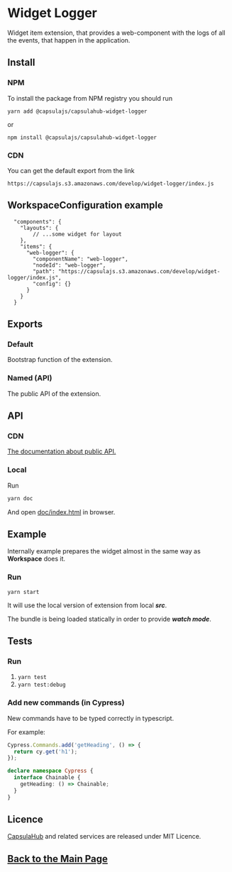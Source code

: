# Widget Logger

Widget item extension, that provides a web-component with the logs of all the events,
that happen in the application.

## Install

### NPM

To install the package from NPM registry you should run

    yarn add @capsulajs/capsulahub-widget-logger

or

    npm install @capsulajs/capsulahub-widget-logger

### CDN

You can get the default export from the link

    https://capsulajs.s3.amazonaws.com/develop/widget-logger/index.js

## WorkspaceConfiguration example

      "components": {
        "layouts": {
            // ...some widget for layout
        },
        "items": {
          "web-logger": {
            "componentName": "web-logger",
            "nodeId": "web-logger",
            "path": "https://capsulajs.s3.amazonaws.com/develop/widget-logger/index.js",
            "config": {}
          }
        }
      }

## Exports

### Default

Bootstrap function of the extension.

### Named (API)

The public API of the extension.

## API

### CDN

[The documentation about public API.](https://capsulajs.s3.amazonaws.com/develop/widget-logger/doc/index.html)

### Local

Run 

```bash
yarn doc
```

And open [doc/index.html](./doc/index.html) in browser.

## Example

Internally example prepares the widget almost in the same way as **Workspace** does it.

### Run

`yarn start`

It will use the local version of extension from local **_src_**.

The bundle is being loaded statically in order to provide **_watch mode_**.

## Tests

### Run

1) `yarn test`
2) `yarn test:debug`

### Add new commands (in Cypress)

New commands have to be typed correctly in typescript.

For example:

```typescript
Cypress.Commands.add('getHeading', () => {
  return cy.get('h1');
});

declare namespace Cypress {
  interface Chainable {
    getHeading: () => Chainable;
  }
}
```

## Licence

[CapsulaHub](https://github.com/capsulajs/capsulahub) and related services are released under MIT Licence.

## [Back to the Main Page](../../README.md)
